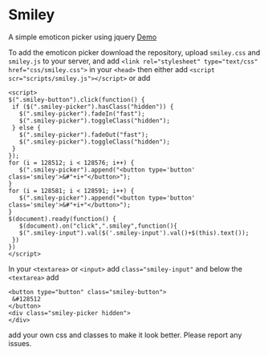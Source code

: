# Smiley
 A simple emoticon picker using jquery [Demo](https://jsfiddle.net/DrevanTonder/96mreuLq/)
 
 To add the emoticon picker download the repository, upload `smiley.css` and `smiley.js` to your server, and add `<link rel="stylesheet" type="text/css" href="css/smiley.css">` in your `<head>`
 then either add `<script scr="scripts/smiley.js"></script>` or add 
 ```
 <script>
 $(".smiley-button").click(function() {
  if ($(".smiley-picker").hasClass("hidden")) {
    $(".smiley-picker").fadeIn("fast");
    $(".smiley-picker").toggleClass("hidden");
  } else {
    $(".smiley-picker").fadeOut("fast");
    $(".smiley-picker").toggleClass("hidden");
  }
});
for (i = 128512; i < 128576; i++) {
    $(".smiley-picker").append("<button type='button' class='smiley'>&#"+i+"</button>");
}
for (i = 128581; i < 128591; i++) {
    $(".smiley-picker").append("<button type='button' class='smiley'>&#"+i+"</button>");
}
$(document).ready(function() {
	$(document).on("click",".smiley",function(){
  	$(".smiley-input").val($('.smiley-input').val()+$(this).text());
  })
})
 </script>
 ```
 In your `<textarea>` or `<input>` add `class="smiley-input"` 
 and below the `<textarea>` add 
 ```
<button type="button" class="smiley-button">
  &#128512
</button>
<div class="smiley-picker hidden">
</div>
```
add your own css and classes to make it look better.
Please report any issues.
